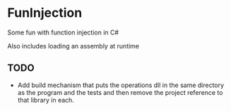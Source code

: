 # FunInjection
Some fun with function injection in C#

Also includes loading an assembly at runtime


## TODO
* Add build mechanism that puts the operations dll in the same directory as the program and the tests and then remove
the project reference to that library in each.
